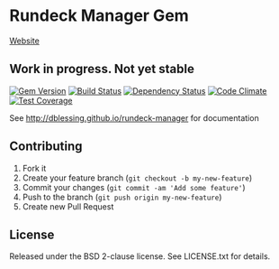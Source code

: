 # Rundeck Manager Gem

[Website](http://dblessing.github.io/rundeck-manager)

## Work in progress. Not yet stable

[![Gem Version](https://badge.fury.io/rb/rundeck-manager.svg)](http://badge.fury.io/rb/rundeck-manager)
[![Build Status](https://travis-ci.org/dblessing/rundeck-manager.svg?branch=master)](https://travis-ci.org/dblessing/rundeck-manager)
[![Dependency Status](https://gemnasium.com/dblessing/rundeck-manager.svg)](https://gemnasium.com/dblessing/rundeck-manager)
[![Code Climate](https://codeclimate.com/github/dblessing/rundeck-manager/badges/gpa.svg)](https://codeclimate.com/github/dblessing/rundeck-manager)
[![Test Coverage](https://codeclimate.com/github/dblessing/rundeck-manager/badges/coverage.svg)](https://codeclimate.com/github/dblessing/rundeck-manager)

See http://dblessing.github.io/rundeck-manager for documentation

## Contributing

1. Fork it
2. Create your feature branch (`git checkout -b my-new-feature`)
3. Commit your changes (`git commit -am 'Add some feature'`)
4. Push to the branch (`git push origin my-new-feature`)
5. Create new Pull Request

## License

Released under the BSD 2-clause license. See LICENSE.txt for details.
